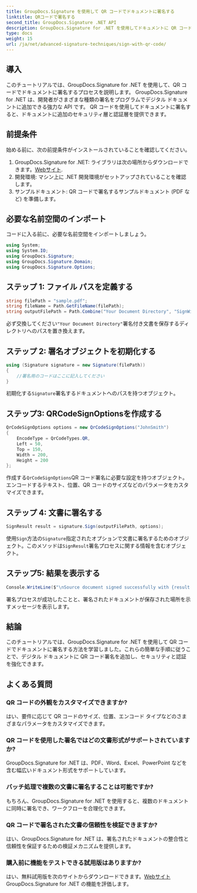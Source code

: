 ```yaml
---
title: GroupDocs.Signature を使用して QR コードでドキュメントに署名する
linktitle: QRコードで署名する
second_title: GroupDocs.Signature .NET API
description: GroupDocs.Signature for .NET を使用してドキュメントに QR コード署名を追加する方法を学びます。セキュリティと認証を簡単に強化できます。
type: docs
weight: 15
url: /ja/net/advanced-signature-techniques/sign-with-qr-code/
---
```

## 導入
このチュートリアルでは、GroupDocs.Signature for .NET を使用して、QR コードでドキュメントに署名するプロセスを説明します。 GroupDocs.Signature for .NET は、開発者がさまざまな種類の署名をプログラムでデジタル ドキュメントに追加できる強力な API です。 QR コードを使用してドキュメントに署名すると、ドキュメントに追加のセキュリティ層と認証層を提供できます。
## 前提条件
始める前に、次の前提条件がインストールされていることを確認してください。
1.  GroupDocs.Signature for .NET: ライブラリは次の場所からダウンロードできます。[Webサイト](https://releases.groupdocs.com/signature/net/).
2. 開発環境: マシン上に .NET 開発環境がセットアップされていることを確認します。
3. サンプルドキュメント: QR コードで署名するサンプルドキュメント (PDF など) を準備します。

## 必要な名前空間のインポート
コードに入る前に、必要な名前空間をインポートしましょう。
```csharp
using System;
using System.IO;
using GroupDocs.Signature;
using GroupDocs.Signature.Domain;
using GroupDocs.Signature.Options;
```

## ステップ 1: ファイル パスを定義する
```csharp
string filePath = "sample.pdf";
string fileName = Path.GetFileName(filePath);
string outputFilePath = Path.Combine("Your Document Directory", "SignWithQRCode", fileName);
```
必ず交換してください`"Your Document Directory"`署名付き文書を保存するディレクトリへのパスを置き換えます。
## ステップ 2: 署名オブジェクトを初期化する
```csharp
using (Signature signature = new Signature(filePath))
{
    //署名用のコードはここに記入してください
}
```
初期化する`Signature`署名するドキュメントへのパスを持つオブジェクト。
## ステップ3: QRCodeSignOptionsを作成する
```csharp
QrCodeSignOptions options = new QrCodeSignOptions("JohnSmith")
{
    EncodeType = QrCodeTypes.QR,
    Left = 50,
    Top = 150,
    Width = 200,
    Height = 200
};
```
作成する`QrCodeSignOptions`QR コード署名に必要な設定を持つオブジェクト。エンコードするテキスト、位置、QR コードのサイズなどのパラメータをカスタマイズできます。
## ステップ 4: 文書に署名する
```csharp
SignResult result = signature.Sign(outputFilePath, options);
```
使用`Sign`方法の`Signature`指定されたオプションで文書に署名するためのオブジェクト。このメソッドは`SignResult`署名プロセスに関する情報を含むオブジェクト。
## ステップ5: 結果を表示する
```csharp
Console.WriteLine($"\nSource document signed successfully with {result.Succeeded.Count} signature(s).\nFile saved at {outputFilePath}.");
```
署名プロセスが成功したことと、署名されたドキュメントが保存された場所を示すメッセージを表示します。

## 結論
このチュートリアルでは、GroupDocs.Signature for .NET を使用して QR コードでドキュメントに署名する方法を学習しました。これらの簡単な手順に従うことで、デジタル ドキュメントに QR コード署名を追加し、セキュリティと認証を強化できます。

## よくある質問
### QR コードの外観をカスタマイズできますか?
はい、要件に応じて QR コードのサイズ、位置、エンコード タイプなどのさまざまなパラメータをカスタマイズできます。
### QR コードを使用した署名ではどの文書形式がサポートされていますか?
GroupDocs.Signature for .NET は、PDF、Word、Excel、PowerPoint などを含む幅広いドキュメント形式をサポートしています。
### バッチ処理で複数の文書に署名することは可能ですか?
もちろん、GroupDocs.Signature for .NET を使用すると、複数のドキュメントに同時に署名でき、ワークフローを合理化できます。
### QR コードで署名された文書の信頼性を検証できますか?
はい、GroupDocs.Signature for .NET は、署名されたドキュメントの整合性と信頼性を保証するための検証メカニズムを提供します。
### 購入前に機能をテストできる試用版はありますか?
はい、無料試用版を次のサイトからダウンロードできます。[Webサイト](https://releases.groupdocs.com/) GroupDocs.Signature for .NET の機能を評価します。